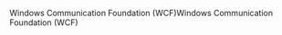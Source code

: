 <span data-ttu-id="93ac2-101">Windows Communication Foundation (WCF)</span><span class="sxs-lookup"><span data-stu-id="93ac2-101">Windows Communication Foundation (WCF)</span></span>